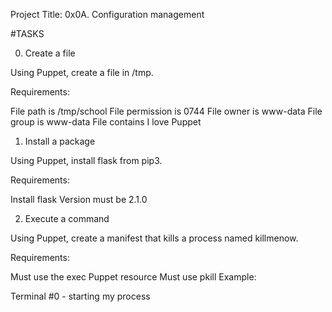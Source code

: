 Project Title: 0x0A. Configuration management

#TASKS

0. Create a file

Using Puppet, create a file in /tmp.

Requirements:

File path is /tmp/school
File permission is 0744
File owner is www-data
File group is www-data
File contains I love Puppet

1. Install a package

Using Puppet, install flask from pip3.

Requirements:

Install flask
Version must be 2.1.0

2. Execute a command

Using Puppet, create a manifest that kills a process named killmenow.

Requirements:

Must use the exec Puppet resource
Must use pkill
Example:

Terminal #0 - starting my process
